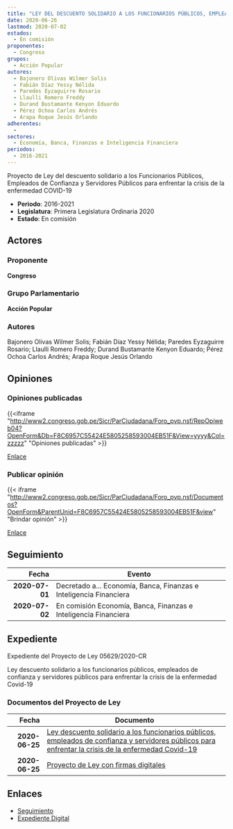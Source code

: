 ```yaml
---
title: "LEY DEL DESCUENTO SOLIDARIO A LOS FUNCIONARIOS PÚBLICOS, EMPLEADOS DE CONFIANZA Y SERVIDORES PÚBLICOS PARA ENFRENTAR LA CRISIS DE LA ENFERMEDAD COVID-19"
date: 2020-06-26
lastmod: 2020-07-02
estados: 
  - En comisión
proponentes: 
  - Congreso
grupos: 
  - Acción Popular
autores: 
  - Bajonero Olivas Wilmer Solis
  - Fabián Díaz Yessy Nélida
  - Paredes Eyzaguirre Rosario
  - Llaulli Romero Freddy
  - Durand Bustamante Kenyon Eduardo
  - Pérez Ochoa Carlos Andrés
  - Arapa Roque Jesús Orlando
adherentes: 
  - 
sectores: 
  - Economía, Banca, Finanzas e Inteligencia Financiera
periodos: 
  - 2016-2021
---
```


Proyecto de Ley del descuento solidario a los Funcionarios Públicos, Empleados de Confianza y Servidores Públicos para enfrentar la crisis de la enfermedad COVID-19

- **Periodo**: 2016-2021
- **Legislatura**: Primera Legislatura Ordinaria 2020
- **Estado**: En comisión

## Actores

### Proponente

**Congreso**

### Grupo Parlamentario

**Acción Popular**

### Autores

Bajonero Olivas Wilmer Solis; Fabián Díaz Yessy Nélida; Paredes Eyzaguirre Rosario; Llaulli Romero Freddy; Durand Bustamante Kenyon Eduardo; Pérez Ochoa Carlos Andrés; Arapa Roque Jesús Orlando


## Opiniones

### Opiniones publicadas

{{<iframe "http://www2.congreso.gob.pe/Sicr/ParCiudadana/Foro_pvp.nsf/RepOpiweb04?OpenForm&Db=F8C6957C55424E5805258593004EB51F&View=yyyy&Col=zzzzz" "Opiniones publicadas" >}}

[Enlace](http://www2.congreso.gob.pe/Sicr/ParCiudadana/Foro_pvp.nsf/RepOpiweb04?OpenForm&Db=F8C6957C55424E5805258593004EB51F&View=yyyy&Col=zzzzz)
### Publicar opinión

{{< iframe "http://www2.congreso.gob.pe/Sicr/ParCiudadana/Foro_pvp.nsf/Documentos?OpenForm&ParentUnid=F8C6957C55424E5805258593004EB51F&view" "Brindar opinión" >}}

[Enlace](http://www2.congreso.gob.pe/Sicr/ParCiudadana/Foro_pvp.nsf/Documentos?OpenForm&ParentUnid=F8C6957C55424E5805258593004EB51F&view)

## Seguimiento

| Fecha | Evento |
|------:|--------|
| **2020-07-01** | Decretado a... Economía, Banca, Finanzas e Inteligencia Financiera|
| **2020-07-02** | En comisión Economía, Banca, Finanzas e Inteligencia Financiera|


## Expediente

Expediente del Proyecto de Ley 05629/2020-CR

Ley descuento solidario a los funcionarios públicos, empleados de confianza y servidores públicos para enfrentar la crisis de la enfermedad Covid-19


### Documentos del Proyecto de Ley

| Fecha | Documento |
|------:|--------|
| **2020-06-25** | [Ley descuento solidario a los funcionarios públicos, empleados de confianza y servidores públicos para enfrentar la crisis de la enfermedad Covid-19](http://www.leyes.congreso.gob.pe/Documentos/2016_2021/Proyectos_de_Ley_y_de_Resoluciones_Legislativas/PL05629-20200625.pdf) |
| **2020-06-25** | [Proyecto de Ley con firmas digitales](http://www.leyes.congreso.gob.pe/Documentos/2016_2021/Proyectos_de_Ley_y_de_Resoluciones_Legislativas/Proyectos_Firmas_digitales/PL05629.pdf) |

## Enlaces 

- [Seguimiento](http://www2.congreso.gob.pehttp://www2.congreso.gob.pe/Sicr/TraDocEstProc/CLProLey2016.nsf/f7fff46988ca05b1052578e100829cc7/9f6401db9c440e3605258593007581ba?OpenDocument)
- [Expediente Digital](http://www2.congreso.gob.pehttp://www2.congreso.gob.pe/Sicr/TraDocEstProc/CLProLey2016.nsf/f7fff46988ca05b1052578e100829cc7/9f6401db9c440e3605258593007581ba?OpenDocument&Click=05257FB7005EB655.eb71d0cf91d8294e05256cdf006b5706/$Body/0.1C6C)
